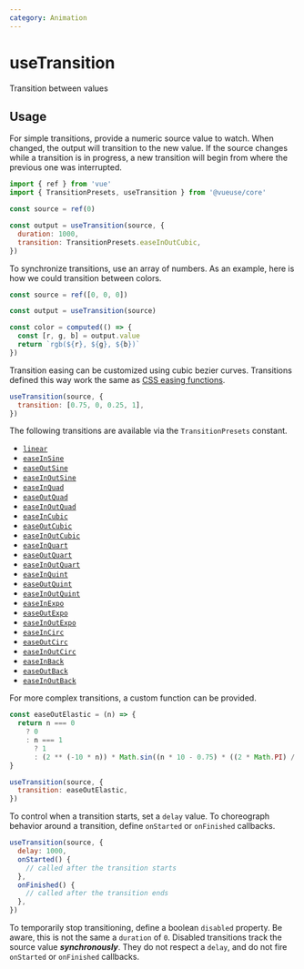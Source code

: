 ```yaml
---
category: Animation
---
```


# useTransition

Transition between values

## Usage

For simple transitions, provide a numeric source value to watch. When changed, the output will transition to the new value. If the source changes while a transition is in progress, a new transition will begin from where the previous one was interrupted.

```js
import { ref } from 'vue'
import { TransitionPresets, useTransition } from '@vueuse/core'

const source = ref(0)

const output = useTransition(source, {
  duration: 1000,
  transition: TransitionPresets.easeInOutCubic,
})
```

To synchronize transitions, use an array of numbers. As an example, here is how we could transition between colors.

```js
const source = ref([0, 0, 0])

const output = useTransition(source)

const color = computed(() => {
  const [r, g, b] = output.value
  return `rgb(${r}, ${g}, ${b})`
})
```

Transition easing can be customized using cubic bezier curves. Transitions defined this way work the same as [CSS easing functions](https://developer.mozilla.org/en-US/docs/Web/CSS/easing-function#easing_functions).

```js
useTransition(source, {
  transition: [0.75, 0, 0.25, 1],
})
```

The following transitions are available via the `TransitionPresets` constant.

- [`linear`](https://cubic-bezier.com/#0,0,1,1)
- [`easeInSine`](https://cubic-bezier.com/#.12,0,.39,0)
- [`easeOutSine`](https://cubic-bezier.com/#.61,1,.88,1)
- [`easeInOutSine`](https://cubic-bezier.com/#.37,0,.63,1)
- [`easeInQuad`](https://cubic-bezier.com/#.11,0,.5,0)
- [`easeOutQuad`](https://cubic-bezier.com/#.5,1,.89,1)
- [`easeInOutQuad`](https://cubic-bezier.com/#.45,0,.55,1)
- [`easeInCubic`](https://cubic-bezier.com/#.32,0,.67,0)
- [`easeOutCubic`](https://cubic-bezier.com/#.33,1,.68,1)
- [`easeInOutCubic`](https://cubic-bezier.com/#.65,0,.35,1)
- [`easeInQuart`](https://cubic-bezier.com/#.5,0,.75,0)
- [`easeOutQuart`](https://cubic-bezier.com/#.25,1,.5,1)
- [`easeInOutQuart`](https://cubic-bezier.com/#.76,0,.24,1)
- [`easeInQuint`](https://cubic-bezier.com/#.64,0,.78,0)
- [`easeOutQuint`](https://cubic-bezier.com/#.22,1,.36,1)
- [`easeInOutQuint`](https://cubic-bezier.com/#.83,0,.17,1)
- [`easeInExpo`](https://cubic-bezier.com/#.7,0,.84,0)
- [`easeOutExpo`](https://cubic-bezier.com/#.16,1,.3,1)
- [`easeInOutExpo`](https://cubic-bezier.com/#.87,0,.13,1)
- [`easeInCirc`](https://cubic-bezier.com/#.55,0,1,.45)
- [`easeOutCirc`](https://cubic-bezier.com/#0,.55,.45,1)
- [`easeInOutCirc`](https://cubic-bezier.com/#.85,0,.15,1)
- [`easeInBack`](https://cubic-bezier.com/#.36,0,.66,-.56)
- [`easeOutBack`](https://cubic-bezier.com/#.34,1.56,.64,1)
- [`easeInOutBack`](https://cubic-bezier.com/#.68,-.6,.32,1.6)

For more complex transitions, a custom function can be provided.

```js
const easeOutElastic = (n) => {
  return n === 0
    ? 0
    : n === 1
      ? 1
      : (2 ** (-10 * n)) * Math.sin((n * 10 - 0.75) * ((2 * Math.PI) / 3)) + 1
}

useTransition(source, {
  transition: easeOutElastic,
})
```

To control when a transition starts, set a `delay` value. To choreograph behavior around a transition, define `onStarted` or `onFinished` callbacks.

```js
useTransition(source, {
  delay: 1000,
  onStarted() {
    // called after the transition starts
  },
  onFinished() {
    // called after the transition ends
  },
})
```

To temporarily stop transitioning, define a boolean `disabled` property. Be aware, this is not the same a `duration` of `0`. Disabled transitions track the source value **_synchronously_**. They do not respect a `delay`, and do not fire `onStarted` or `onFinished` callbacks.
